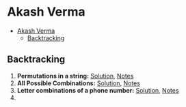 # Akash Verma

- [Akash Verma](#akash-verma)
  - [Backtracking](#backtracking)


## Backtracking

1. __Permutations in a string:__ [Solution](programs/1-permutations-of-string.py), [Notes](#)
2. __All Possible Combinations:__ [Solution](), [Notes](#)
3. __Letter combinations of a phone number:__ [Solution](), [Notes](#)
4. 


